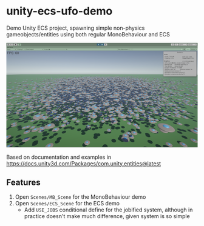 # unity-ecs-ufo-demo

Demo Unity ECS project, spawning simple non-physics gameobjects/entities using both regular MonoBehaviour and ECS

![](docs/screenshot.png)

Based on documentation and examples in https://docs.unity3d.com/Packages/com.unity.entities@latest

## Features

1. Open `Scenes/MB_Scene` for the MonoBehaviour demo
1. Open `Scenes/ECS_Scene` for the ECS demo
   - Add `USE_JOBS` conditional define for the jobified system, although in practice doesn't make much difference, given system is so simple
